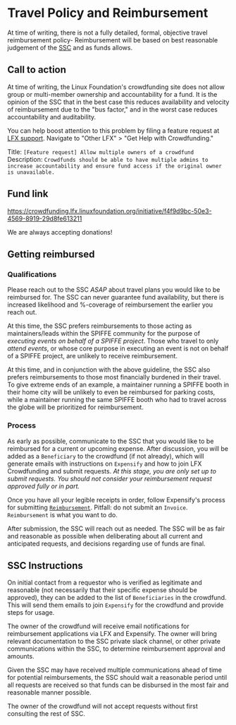 # Travel Policy and Reimbursement

At time of writing, there is not a fully detailed, formal, objective travel reimbursement policy- Reimbursement will be based on best reasonable judgement of the [SSC](ssc@spiffe.io) and as funds allows.

## Call to action

At time of writing, the Linux Foundation's crowdfunding site does not allow group or multi-member ownership and accountability for a fund.
It is the opinion of the SSC that in the best case this reduces availability and velocity of reimbursement due to the "bus factor," and in the worst case reduces accountability and auditability.

You can help boost attention to this problem by filing a feature request at [LFX support](https://jira.linuxfoundation.org/servicedesk/customer/portal/4). Navigate to "Other LFX" > "Get Help with Crowdfunding."

Title: `[Feature request] Allow multiple owners of a crowdfund`
Description: `Crowdfunds should be able to have multiple admins to increase accountability and ensure fund access if the original owner is unavailable.`

## Fund link

https://crowdfunding.lfx.linuxfoundation.org/initiative/f4f9d9bc-50e3-4569-8919-29d8fe613211

We are always accepting donations!

## Getting reimbursed

### Qualifications

Please reach out to the SSC *ASAP* about travel plans you would like to be reimbursed for. The SSC can never guarantee fund availability, but there is increased likelihood and %-coverage of reimbursement the earlier you reach out.

At this time, the SSC prefers reimbursements to those acting as maintainers/leads within the SPIFFE community for the purpose of *executing events on behalf of a SPIFFE project*. Those who travel to only *attend events*, or whose core purpose in executing an event is not on behalf of a SPIFFE project, are unlikely to receive reimbursement.

At this time, and in conjunction with the above guideline, the SSC also prefers reimbursements to those most financially burdened in their travel. To give extreme ends of an example, a maintainer running a SPIFFE booth in their home city will be unlikely to even be reimbursed for parking costs, while a maintainer running the same SPIFFE booth who had to travel across the globe will be prioritized for reimbursement.

### Process

As early as possible, communicate to the SSC that you would like to be reimbursed for a current or upcoming expense.
After discussion, you will be added as a `Beneficiary` to the crowdfund (if not already), which will generate emails with instructions on `Expensify` and how to join LFX Crowdfunding and submit requests.
*At this stage, you are only set up to submit requests. You should not consider your reimbursement request approved fully or in part.*

Once you have all your legible receipts in order, follow Expensify's process for submitting [`Reimbursement`](https://docs.linuxfoundation.org/lfx/crowdfunding/get-reimbursed). Pitfall: do not submit an `Invoice`. `Reimbursement` is what you want to do.

After submission, the SSC will reach out as needed. The SSC will be as fair and reasonable as possible when deliberating about all current and anticipated requests, and decisions regarding use of funds are final.

## SSC Instructions

On initial contact from a requestor who is verified as legitimate and reasonable (not necessarily that their specific expense should be approved), they can be added to the list of `Beneficiaries` in the crowdfund. This will send them emails to join `Expensify` for the crowdfund and provide steps for usage.

The owner of the crowdfund will receive email notifications for reimbursement applications via LFX and Expensify.
The owner will bring relevant documentation to the SSC private slack channel, or other private communications within the SSC, to determine reimbursement approval and amounts.

Given the SSC may have received multiple communications ahead of time for potential reimbursements, the SSC should wait a reasonable period until all requests are received so that funds can be disbursed in the most fair and reasonable manner possible.

The owner of the crowdfund will not accept requests without first consulting the rest of SSC.
